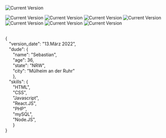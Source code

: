 ![Current Version](https://img.shields.io/badge/Readme-v0.3-00cc00.svg)

![Current Version](https://img.shields.io/badge/HTML-3d3c5a.svg)
![Current Version](https://img.shields.io/badge/CSS-1b8fe7.svg)
![Current Version](https://img.shields.io/badge/Javascript-e0c222.svg)
![Current Version](https://img.shields.io/badge/PHP-f28212.svg)
![Current Version](https://img.shields.io/badge/REACT-7ca286.svg)
![Current Version](https://img.shields.io/badge/Node.JS-3b4982.svg)
![Current Version](https://img.shields.io/badge/Docker-ffffff.svg)

<br>{
<br>&nbsp;&nbsp;&nbsp;"version_date": "13.März 2022",
<br>&nbsp;&nbsp;&nbsp;"dude": {
<br>&nbsp;&nbsp;&nbsp;&nbsp;&nbsp;&nbsp;"name": "Sebastian",
<br>&nbsp;&nbsp;&nbsp;&nbsp;&nbsp;&nbsp;"age": 36,
<br>&nbsp;&nbsp;&nbsp;&nbsp;&nbsp;&nbsp;"state": "NRW",
<br>&nbsp;&nbsp;&nbsp;&nbsp;&nbsp;&nbsp;"city": "Mülheim an der Ruhr"
<br>&nbsp;&nbsp;&nbsp;&nbsp;&nbsp;&nbsp;},
<br>&nbsp;&nbsp;&nbsp;"skills": {
<br>&nbsp;&nbsp;&nbsp;&nbsp;&nbsp;&nbsp;"HTML",
<br>&nbsp;&nbsp;&nbsp;&nbsp;&nbsp;&nbsp;"CSS",
<br>&nbsp;&nbsp;&nbsp;&nbsp;&nbsp;&nbsp;"Javascript",
<br>&nbsp;&nbsp;&nbsp;&nbsp;&nbsp;&nbsp;"React.JS",
<br>&nbsp;&nbsp;&nbsp;&nbsp;&nbsp;&nbsp;"PHP",
<br>&nbsp;&nbsp;&nbsp;&nbsp;&nbsp;&nbsp;"mySQL",
<br>&nbsp;&nbsp;&nbsp;&nbsp;&nbsp;&nbsp;"Node.JS",
<br>&nbsp;&nbsp;&nbsp;&nbsp;&nbsp;&nbsp;}
<br>}
    
